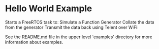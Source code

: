 # Hello World Example

Starts a FreeRTOS task to:
  Simulate a Function Generator
  Collate the data from the generator
  Transmit the data back using Telent over WiFi 

See the README.md file in the upper level 'examples' directory for more information about examples.
